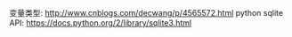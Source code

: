 变量类型: http://www.cnblogs.com/decwang/p/4565572.html
python sqlite API: https://docs.python.org/2/library/sqlite3.html
